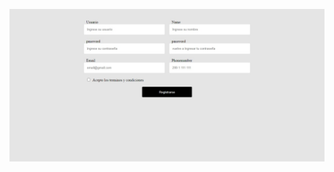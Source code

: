 ![](https://github.com/JorgeCanale/validation-with-react/blob/main/public/screenshots/formulario.jpeg)
